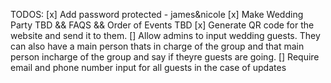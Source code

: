 TODOS:
[x] Add password protected - james&nicole
[x] Make Wedding Party TBD && FAQS && Order of Events TBD
[x] Generate QR code for the website and send it to them.
[] Allow admins to input wedding guests. They can also have a main person thats in charge of the group and that main person incharge of the group and say if theyre guests are going.
[] Require email and phone number input for all guests in the case of updates 
